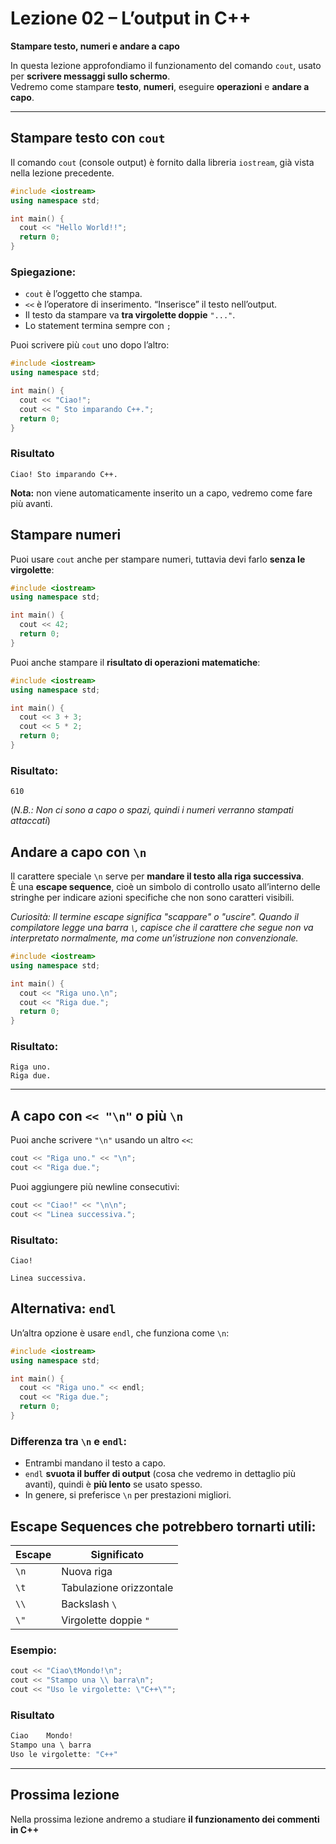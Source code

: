 # Lezione 02 – L’output in C++

**Stampare testo, numeri e andare a capo**  

In questa lezione approfondiamo il funzionamento del comando `cout`, usato per **scrivere messaggi sullo schermo**.  
Vedremo come stampare **testo**, **numeri**, eseguire **operazioni** e **andare a capo**.

---

## Stampare testo con `cout`

Il comando `cout` (console output) è fornito dalla libreria `iostream`, già vista nella lezione precedente.  

```cpp
#include <iostream>
using namespace std;

int main() {
  cout << "Hello World!!";
  return 0;
}
```

### Spiegazione:

* `cout` è l’oggetto che stampa.  
* `<<` è l’operatore di inserimento. “Inserisce” il testo nell’output.  
* Il testo da stampare va **tra virgolette doppie** `"..."`.  
* Lo statement termina sempre con `;`  


Puoi scrivere più `cout` uno dopo l’altro:

```cpp
#include <iostream>
using namespace std;

int main() {
  cout << "Ciao!";
  cout << " Sto imparando C++.";
  return 0;
}
```

### Risultato

```
Ciao! Sto imparando C++.
```

**Nota:** non viene automaticamente inserito un a capo, vedremo come fare più avanti.


## Stampare numeri

Puoi usare `cout` anche per stampare numeri, tuttavia devi farlo **senza le virgolette**:

```cpp
#include <iostream>
using namespace std;

int main() {
  cout << 42;
  return 0;
}
```

Puoi anche stampare il **risultato di operazioni matematiche**:

```cpp
#include <iostream>
using namespace std;

int main() {
  cout << 3 + 3;
  cout << 5 * 2;
  return 0;
}
```

### Risultato:

```
610
```

(*N.B.: Non ci sono a capo o spazi, quindi i numeri verranno stampati attaccati*)


## Andare a capo con `\n`

Il carattere speciale `\n` serve per **mandare il testo alla riga successiva**.  
È una **escape sequence**, cioè un simbolo di controllo usato all’interno delle stringhe per indicare azioni specifiche che non sono caratteri visibili.  

*Curiosità: Il termine escape significa "scappare" o "uscire". Quando il compilatore legge una barra `\`, capisce che il carattere che segue non va interpretato normalmente, ma come un’istruzione non convenzionale.*


```cpp
#include <iostream>
using namespace std;

int main() {
  cout << "Riga uno.\n";
  cout << "Riga due.";
  return 0;
}
```

### Risultato:

```
Riga uno.
Riga due.
```

---

## A capo con `<< "\n"` o più `\n`

Puoi anche scrivere `"\n"` usando un altro `<<`:

```cpp
cout << "Riga uno." << "\n";
cout << "Riga due.";
```

Puoi aggiungere più newline consecutivi:

```cpp
cout << "Ciao!" << "\n\n";
cout << "Linea successiva.";
```

### Risultato:

```
Ciao!

Linea successiva.
```


## Alternativa: `endl`

Un’altra opzione è usare `endl`, che funziona come `\n`:

```cpp
#include <iostream>
using namespace std;

int main() {
  cout << "Riga uno." << endl;
  cout << "Riga due.";
  return 0;
}
```

### Differenza tra `\n` e `endl`:

* Entrambi mandano il testo a capo.
* `endl` **svuota il buffer di output** (cosa che vedremo in dettaglio più avanti), quindi è **più lento** se usato spesso.
* In genere, si preferisce `\n` per prestazioni migliori.


## Escape Sequences che potrebbero tornarti utili:


| Escape | Significato             |
| ------ | ----------------------- |
| `\n`   | Nuova riga              |
| `\t`   | Tabulazione orizzontale |
| `\\`   | Backslash `\`           |
| `\"`   | Virgolette doppie `"`   |


### Esempio:

```cpp
cout << "Ciao\tMondo!\n";
cout << "Stampo una \\ barra\n";
cout << "Uso le virgolette: \"C++\"";
```

### Risultato

```cpp
Ciao    Mondo!
Stampo una \ barra
Uso le virgolette: "C++"
```


---

## Prossima lezione

Nella prossima lezione andremo a studiare  **il funzionamento dei commenti in C++**
